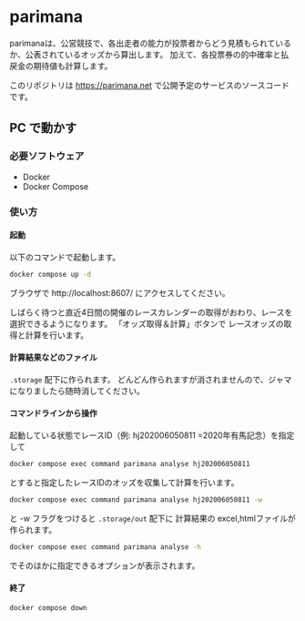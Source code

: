 # parimana

parimanaは、公営競技で、各出走者の能力が投票者からどう見積もられているか、公表されているオッズから算出します。
加えて、各投票券の的中確率と払戻金の期待値も計算します。

このリポジトリは https://parimana.net で公開予定のサービスのソースコードです。


## PC で動かす

### 必要ソフトウェア
* Docker
* Docker Compose

### 使い方

#### 起動

以下のコマンドで起動します。

```bash
docker compose up -d
```

ブラウザで http://localhost:8607/ にアクセスしてください。

しばらく待つと直近4日間の開催のレースカレンダーの取得がおわり、レースを選択できるようになります。
「オッズ取得＆計算」ボタンで レースオッズの取得と計算を行います。


#### 計算結果などのファイル
`.storage` 配下に作られます。
どんどん作られますが消されませんので、ジャマになりましたら随時消してください。


#### コマンドラインから操作

起動している状態でレースID（例: hj202006050811 =2020年有馬記念）を指定して

```bash
docker compose exec command parimana analyse hj202006050811
```

とすると指定したレースIDのオッズを収集して計算を行います。


```bash
docker compose exec command parimana analyse hj202006050811 -w
```

と -w フラグをつけると `.storage/out` 配下に 計算結果の excel,htmlファイルが作られます。


```bash
docker compose exec command parimana analyse -h
```

でそのほかに指定できるオプションが表示されます。


#### 終了
```
docker compose down
```

